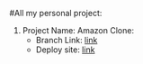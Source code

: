 #All my personal project:

1. Project Name:  Amazon Clone:
    - Branch Link:  [link](https://github.com/ansulagrawal/projects/tree/amazone-clone)
    - Deploy site: [link](https://ansulagrawal-amazon-clone.netlify.app/)
